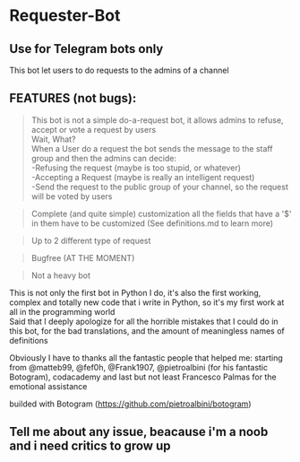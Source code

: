 # Requester-Bot
Use for Telegram bots only  
-
This bot let users to do requests to the admins of a channel  

FEATURES (not bugs): 
-  
>This bot is not a simple do-a-request bot, it allows admins to refuse, accept or vote a request by users  
Wait, What?  
When a User do a request the bot sends the message to the staff group and then the admins can decide:  
-Refusing the request (maybe is too stupid, or whatever)  
-Accepting a Request (maybe is really an intelligent request)  
-Send the request to the public group of your channel, so the request will be voted by users  

>Complete (and quite simple) customization all the fields that have a '$' in them have to be customized (See definitions.md to learn more)  

>Up to 2 different type of request  

>Bugfree (AT THE MOMENT)  

>Not a heavy bot  


This is not only the first bot in Python I do, it's also the first working, complex and totally new code that i write in Python, so it's my first work at all in the programming world  
Said that I deeply apologize for all the horrible mistakes that I could do in this bot, for the bad translations, and the amount of meaningless names of definitions  

Obviously I have to thanks all the fantastic people that helped me: starting from @matteb99, @fef0h, @Frank1907, @pietroalbini (for his fantastic Botogram), codacademy and last but not least Francesco Palmas for the emotional assistance   

builded with Botogram (https://github.com/pietroalbini/botogram)  

Tell me about any issue, beacause i'm a noob and i need critics to grow up
-
